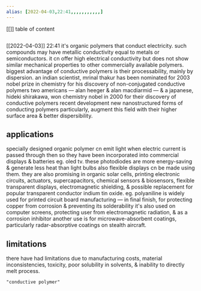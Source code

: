 ```yaml
---
alias: [2022-04-03,22:41,,,,,,,,,,,]
---
```

[[]]
table of content
```toc
```

[[2022-04-03]] 22:41
it's organic polymers that conduct electricity. such compounds may have metallic conductivity equal to metals or semiconductors.
it cn offer high electrical conductivity but does not show similar mechanical properties to other commercially available polymers.
biggest advantage of conductive polymers is their processability, mainly by dispersion.
an indian scientist, mrinal thakur has been nominated for 2003 nobel prize in chemistry for his discovery of non-conjugated conductive polymers
two americans — alan heeger & alan macdiarmid — & a japanese, hideki shirakawa, won chemistry nobel in 2000 for their discovery of conductive polymers
recent development
new nanostructured forms of conducting polymers particularly, augment this field with their higher surface area & better dispersibility.
## applications
specially designed organic polymer cn emit light when electric current is passed through then so they have been incorporated into commercial displays & batteries eg. oled tv.
these photodiodes are more energy-saving & generate less heat than light bulbs also flexible displays cn be made using them.
they are also promising in organic solar cells, printing electronic circuits, actuators, supercapacitors, chemical sensors & biosensors, flexible transparent displays,
electromagnetic shielding, & possible replacement for popular transparent conductor indium tin oxide.
eg. polyaniline is widely used for printed circuit board manufacturing — in final finish, for protecting copper from corrosion & preventing its solderability
it's also used on computer screens, protecting user from electromagnetic radiation, & as a corrosion inhibitor
another use is for microwave-absorbent coatings, particularly radar-absorptive coatings on stealth aircraft.
## limitations
there have had limitations due to manufacturing costs, material inconsistencies, toxicity, poor solubility in solvents, & inability to directly melt process.
```query
"conductive polymer"
```